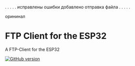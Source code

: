 .
.
.
.
.
исправлены ошибки
добавлено отправка файла 
.
.
.
.
.

 орининал
 
# FTP Client for the ESP32


A FTP-Client for the ESP32

[![GitHub version](https://img.shields.io/github/release/ldab/ESP32_FTPClient.svg)](https://github.com/ldab/ESP32_FTPClient/releases/latest)
